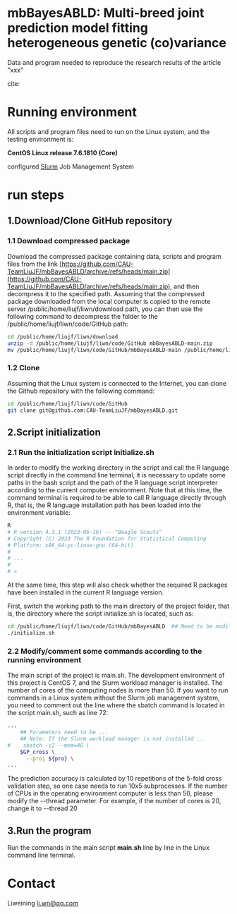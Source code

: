# mbBayesABLD: Multi-breed joint prediction model fitting heterogeneous genetic (co)variance
Data and program needed to reproduce the research results of the article "xxx"

cite: 

# Running environment

All scripts and program files need to run on the Linux system, and the testing environment is:

**CentOS Linux release 7.6.1810 (Core)**

configured [Slurm](https://slurm.schedmd.com/documentation.html) Job Management System

# run steps

## 1.Download/Clone GitHub repository

### 1.1 Download compressed package

Download the compressed package containing data, scripts and program files from the link [https://github.com/CAU-TeamLiuJF/mbBayesABLD/archive/refs/heads/main.zip](https://github.com/CAU-TeamLiuJF/mbBayesABLD/archive/refs/heads/main.zip), and then decompress it to the specified path. Assuming that the compressed package downloaded from the local computer is copied to the remote server /public/home/liujf/liwn/download path, you can then use the following command to decompress the folder to the /public/home/liujf/liwn/code/GitHub path:

```bash
cd /public/home/liujf/liwn/download
unzip -d /public/home/liujf/liwn/code/GitHub mbBayesABLD-main.zip
mv /public/home/liujf/liwn/code/GitHub/mbBayesABLD-main /public/home/liujf/liwn/code/GitHub/mbBayesABLD ## Change folder name
```
### 1.2 Clone 

Assuming that the Linux system is connected to the Internet, you can clone the Github repository with the following command:

```bash
cd /public/home/liujf/liwn/code/GitHub
git clone git@github.com:CAU-TeamLiuJF/mbBayesABLD.git
```

## 2.Script initialization

### 2.1 Run the initialization script initialize.sh

In order to modify the working directory in the script and call the R language script directly in the command line terminal, it is necessary to update some paths in the bash script and the path of the R language script interpreter according to the current computer environment. Note that at this time, the command terminal is required to be able to call R language directly through R, that is, the R language installation path has been loaded into the environment variable:

```bash
R
# R version 4.3.1 (2023-06-16) -- "Beagle Scouts"
# Copyright (C) 2023 The R Foundation for Statistical Computing
# Platform: x86_64-pc-linux-gnu (64-bit)
# 
# ...
# 
# > 
```

At the same time, this step will also check whether the required R packages have been installed in the current R language version.

First, switch the working path to the main directory of the project folder, that is, the directory where the script initialize.sh is located, such as:

```bash
cd /public/home/liujf/liwn/code/GitHub/mbBayesABLD  ## Need to be modified
./initialize.sh
```

### 2.2 Modify/comment some commands according to the running environment

The main script of the project is main.sh. The development environment of this project is CentOS 7, and the Slurm workload manager is installed. The number of cores of the computing nodes is more than 50. If you want to run commands in a Linux system without the Slurm job management system, you need to comment out the line where the sbatch command is located in the script main.sh, such as line 72:

```bash
...
    ## Parameters need to be ...
    ## Note: If the Slurm workload manager is not installed ...
#    sbatch -c2 --mem=4G \
    $GP_cross \
      --proj ${pro} \
...
```

The prediction accuracy is calculated by 10 repetitions of the 5-fold cross validation step, so one case needs to run 10x5 subprocesses. If the number of CPUs in the operating environment computer is less than 50, please modify the --thread parameter. For example, if the number of cores is 20, change it to --thread 20

## 3.Run the program

Run the commands in the main script **main.sh** line by line in the Linux command line terminal.

# Contact

Liweining li.wn@qq.com
